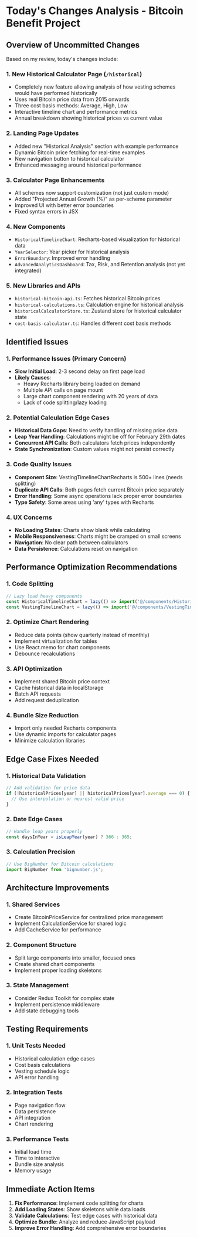 # Today's Changes Analysis - Bitcoin Benefit Project

## Overview of Uncommitted Changes

Based on my review, today's changes include:

### 1. **New Historical Calculator Page** (`/historical`)
- Completely new feature allowing analysis of how vesting schemes would have performed historically
- Uses real Bitcoin price data from 2015 onwards
- Three cost basis methods: Average, High, Low
- Interactive timeline chart and performance metrics
- Annual breakdown showing historical prices vs current value

### 2. **Landing Page Updates**
- Added new "Historical Analysis" section with example performance
- Dynamic Bitcoin price fetching for real-time examples
- New navigation button to historical calculator
- Enhanced messaging around historical performance

### 3. **Calculator Page Enhancements**
- All schemes now support customization (not just custom mode)
- Added "Projected Annual Growth (%)" as per-scheme parameter
- Improved UI with better error boundaries
- Fixed syntax errors in JSX

### 4. **New Components**
- `HistoricalTimelineChart`: Recharts-based visualization for historical data
- `YearSelector`: Year picker for historical analysis
- `ErrorBoundary`: Improved error handling
- `AdvancedAnalyticsDashboard`: Tax, Risk, and Retention analysis (not yet integrated)

### 5. **New Libraries and APIs**
- `historical-bitcoin-api.ts`: Fetches historical Bitcoin prices
- `historical-calculations.ts`: Calculation engine for historical analysis
- `historicalCalculatorStore.ts`: Zustand store for historical calculator state
- `cost-basis-calculator.ts`: Handles different cost basis methods

## Identified Issues

### 1. **Performance Issues (Primary Concern)**
- **Slow Initial Load**: 2-3 second delay on first page load
- **Likely Causes**:
  - Heavy Recharts library being loaded on demand
  - Multiple API calls on page mount
  - Large chart component rendering with 20 years of data
  - Lack of code splitting/lazy loading

### 2. **Potential Calculation Edge Cases**
- **Historical Data Gaps**: Need to verify handling of missing price data
- **Leap Year Handling**: Calculations might be off for February 29th dates
- **Concurrent API Calls**: Both calculators fetch prices independently
- **State Synchronization**: Custom values might not persist correctly

### 3. **Code Quality Issues**
- **Component Size**: VestingTimelineChartRecharts is 500+ lines (needs splitting)
- **Duplicate API Calls**: Both pages fetch current Bitcoin price separately
- **Error Handling**: Some async operations lack proper error boundaries
- **Type Safety**: Some areas using 'any' types with Recharts

### 4. **UX Concerns**
- **No Loading States**: Charts show blank while calculating
- **Mobile Responsiveness**: Charts might be cramped on small screens
- **Navigation**: No clear path between calculators
- **Data Persistence**: Calculations reset on navigation

## Performance Optimization Recommendations

### 1. **Code Splitting**
```typescript
// Lazy load heavy components
const HistoricalTimelineChart = lazy(() => import('@/components/HistoricalTimelineChart'));
const VestingTimelineChart = lazy(() => import('@/components/VestingTimelineChart'));
```

### 2. **Optimize Chart Rendering**
- Reduce data points (show quarterly instead of monthly)
- Implement virtualization for tables
- Use React.memo for chart components
- Debounce recalculations

### 3. **API Optimization**
- Implement shared Bitcoin price context
- Cache historical data in localStorage
- Batch API requests
- Add request deduplication

### 4. **Bundle Size Reduction**
- Import only needed Recharts components
- Use dynamic imports for calculator pages
- Minimize calculation libraries

## Edge Case Fixes Needed

### 1. **Historical Data Validation**
```typescript
// Add validation for price data
if (!historicalPrices[year] || historicalPrices[year].average === 0) {
  // Use interpolation or nearest valid price
}
```

### 2. **Date Edge Cases**
```typescript
// Handle leap years properly
const daysInYear = isLeapYear(year) ? 366 : 365;
```

### 3. **Calculation Precision**
```typescript
// Use BigNumber for Bitcoin calculations
import BigNumber from 'bignumber.js';
```

## Architecture Improvements

### 1. **Shared Services**
- Create BitcoinPriceService for centralized price management
- Implement CalculationService for shared logic
- Add CacheService for performance

### 2. **Component Structure**
- Split large components into smaller, focused ones
- Create shared chart components
- Implement proper loading skeletons

### 3. **State Management**
- Consider Redux Toolkit for complex state
- Implement persistence middleware
- Add state debugging tools

## Testing Requirements

### 1. **Unit Tests Needed**
- Historical calculation edge cases
- Cost basis calculations
- Vesting schedule logic
- API error handling

### 2. **Integration Tests**
- Page navigation flow
- Data persistence
- API integration
- Chart rendering

### 3. **Performance Tests**
- Initial load time
- Time to interactive
- Bundle size analysis
- Memory usage

## Immediate Action Items

1. **Fix Performance**: Implement code splitting for charts
2. **Add Loading States**: Show skeletons while data loads
3. **Validate Calculations**: Test edge cases with historical data
4. **Optimize Bundle**: Analyze and reduce JavaScript payload
5. **Improve Error Handling**: Add comprehensive error boundaries

